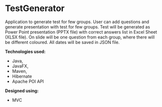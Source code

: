 # TestGenerator
Application to generate test for few groups. User can add questions and generate presentation with test for few groups. Test will be generated as Power Point presentation (PPTX file) with correct answers list in Excel Sheet (XLSX file). On slide will be one question from each group, where there will be different coloured. All dates will be saved in JSON file. 

**Technologies used:** 
- Java, 
- JavaFX, 
- Maven, 
- Hibernate
- Apache POI API

**Designed using:**
- MVC
